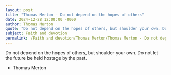 ```yaml
---
layout: post
title: "Thomas Merton - Do not depend on the hopes of others"
date: 2024-12-28 12:00:00 -0000
author: Thomas Merton
quote: "Do not depend on the hopes of others, but shoulder your own. Do not let the future be held hostage by the past."
subject: Faith and devotion
permalink: /Faith and devotion/Thomas Merton/Thomas Merton - Do not depend on the hopes of others
---
```


Do not depend on the hopes of others, but shoulder your own. Do not let the future be held hostage by the past.

- Thomas Merton
